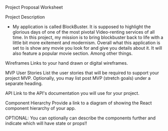 Project Proposal Worksheet

Project Description

* My application is called BlockBuster. It is supposed to highlight the glorious days of one of the most pivotal Video-renting services of all time. In this project, my mission is to bring blockbuster back to life with a little bit more exitement and modernism. Overall what this application is set to is show any movie you look for and give you details about it. It will also feature a popular movie section. Among other things.

Wireframes
Links to your hand drawn or digital wireframes.

MVP User Stories
List the user stories that will be required to support your project MVP. Optionally, you may list post MVP (stretch goals) under a separate heading.

API
Link to the API's documentation you will use for your project.

Component Hierarchy
Provide a link to a diagram of showing the React component hierarchy of your app.

OPTIONAL:
You can optionally can describe the components further and indicate which will have state or props!!